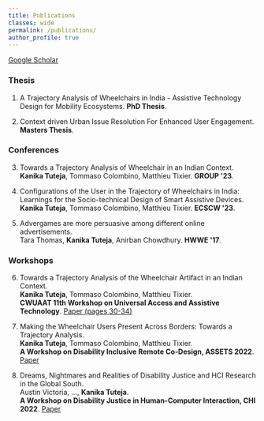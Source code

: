 ```yaml
---
title: Publications
classes: wide
permalink: /publications/
author_profile: true
---
```


[Google Scholar](https://scholar.google.com/citations?user=H-H7oWIAAAAJ&hl=en&oi=ao)

### Thesis
1. A Trajectory Analysis of Wheelchairs in India - Assistive Technology Design for Mobility Ecosystems. **PhD Thesis**.

2. Context driven Urban Issue Resolution For Enhanced User Engagement. **Masters Thesis**.


### Conferences
3. Towards a Trajectory Analysis of Wheelchair in an Indian Context.  
**Kanika Tuteja**, Tommaso Colombino, Matthieu Tixier. **GROUP '23**.  

4. Configurations of the User in the Trajectory of Wheelchairs in India: Learnings for the Socio-technical Design of Smart Assistive Devices.  
**Kanika Tuteja**, Tommaso Colombino, Matthieu Tixier. **ECSCW '23**. 

5. Advergames are more persuasive among different online advertisements.  
Tara Thomas, **Kanika Tuteja**, Anirban Chowdhury. **HWWE '17**.  


### Workshops

6. Towards a Trajectory Analysis of the Wheelchair Artifact in an Indian Context. <br>
**Kanika Tuteja**, Tommaso Colombino, Matthieu Tixier.<br>
**CWUAAT 11th Workshop on Universal Access and Assistive Technology**. [Paper (pages 30-34)](https://api.repository.cam.ac.uk/server/api/core/bitstreams/572d2e4e-3a91-421a-8193-81287d6ab114/content)

8. Making the Wheelchair Users Present Across Borders: Towards a Trajectory Analysis. <br>
**Kanika Tuteja**, Tommaso Colombino, Matthieu Tixier.<br>
**A Workshop on Disability Inclusive Remote Co-Design, ASSETS 2022**. [Paper](https://drive.google.com/drive/u/0/folders/1LSkW_OrCP7fYPSeekV7ISPhl2nF8wCJj)

10. Dreams, Nightmares and Realities of Disability Justice and HCI Research in the Global South.<br>
Austin Victoria, ..., **Kanika Tuteja**.<br>
**A Workshop on Disability Justice in Human-Computer Interaction, CHI 2022**. [Paper](https://drive.google.com/file/d/1ffDKP03liyQRxmDPUj_EJMILNdzumGDK/view)



